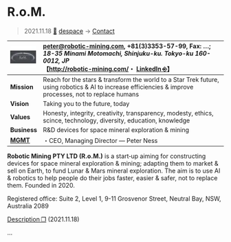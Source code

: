 # R.o.M.
> 2021.11.18 [🚀](../../index/index.md) [despace](../index.md) → [Contact](../contact.md)

|[![](../f/contact/r/rom_logo1_thumb.webp)](../f/contact/r/rom_logo1.webp)|<peter@robotic-mining.com>, +81(3)3353-57-99, Fax: …;<br> *18-35 Minami Motomachi, Shinjuku-ku. Tokyo-ku 160-0012, JP*<br> 【<http://robotic-mining.com/>・ [LinkedIn ⎆](https://www.linkedin.com/company/robotic-mining)】|
|:-|:-|
|**Mission**|Reach for the stars & transform the world to a Star Trek future, using robotics & AI to increase efficiencies & improve processes, not to replace humans|
|**Vision**|Taking you to the future, today|
|**Values**|Honesty, integrity, creativity, transparency, modesty, ethics, scince, technology, diversity, education, knowledge|
|**Business**|R&D devices for space mineral exploration & mining|
|**[MGMT](../mgmt.md)**|・CEO, Managing Director — Peter Ness|

**Robotic Mining PTY LTD (R.o.M.)** is a start‑up aiming for constructing devices for space mineral exploration & mining; adapting them to market & sell on Earth, to fund Lunar & Mars mineral exploration. The aim is to use AI & robotics to help people do their jobs faster, easier & safer, not to replace them. Founded in 2020.

Registered office: Suite 2, Level 1, 9-11 Grosvenor Street, Neutral Bay, NSW, Australia 2089

[Description ❐](../f/contact/r/rom_descr1.pdf) (2021.11.18)

<p style="page-break-after:always"> </p>

…
